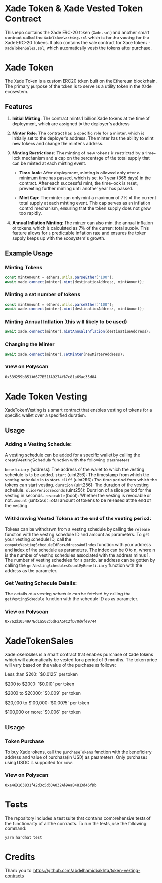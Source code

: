 # Xade Token & Xade Vested Token Contract

This repo contains the Xade ERC-20 token (`Xade.sol`) and another smart contract called the `XadeTokenVesting.sol` which is for the vesting for the Xade ERC-20 Tokens. It also contains the sale contract for Xade tokens - `XadeTokenSales.sol`, which automatically vests the tokens after purchase.

# Xade Token

The Xade Token is a custom ERC20 token built on the Ethereum blockchain. The primary purpose of the token is to serve as a utility token in the Xade ecosystem.

## Features

1. **Initial Minting**: The contract mints 1 billion Xade tokens at the time of deployment, which are assigned to the deployer's address.

2. **Minter Role**: The contract has a specific role for a minter, which is initially set to the deployer's address. The minter has the ability to mint new tokens and change the minter's address.

3. **Minting Restrictions**: The minting of new tokens is restricted by a time-lock mechanism and a cap on the percentage of the total supply that can be minted at each minting event.

   - **Time-lock**: After deployment, minting is allowed only after a minimum time has passed, which is set to 1 year (365 days) in the contract. After each successful mint, the time-lock is reset, preventing further minting until another year has passed.

   - **Mint Cap**: The minter can only mint a maximum of 7% of the current total supply at each minting event. This cap serves as an inflation control mechanism, ensuring that the token supply does not grow too rapidly.

4. **Annual Inflation Minting**: The minter can also mint the annual inflation of tokens, which is calculated as 7% of the current total supply. This feature allows for a predictable inflation rate and ensures the token supply keeps up with the ecosystem's growth.

## Example Usage

### Minting Tokens

```js
const mintAmount = ethers.utils.parseEther("100");
await xade.connect(minter).mint(destinationAddress, mintAmount);
```

### Minting a set number of tokens

```js
const mintAmount = ethers.utils.parseEther("100");
await xade.connect(minter).mint(destinationAddress, mintAmount);
```

### Minting Annual Inflation (this will likely to be used)

```js
await xade.connect(minter).mintAnnualInflation(destinationAddress);
```

### Changing the Minter

```js
await xade.connect(minter).setMinter(newMinterAddress);
```

### View on Polyscan:
```bash
0x539259b8513d677B51fA9274fB7c81a69ac35d84
```


# Xade Token Vesting

XadeTokenVesting is a smart contract that enables vesting of tokens for a specific wallet over a specified duration.

## Usage

### Adding a Vesting Schedule:

A vesting schedule can be added for a specific wallet by calling the createVestingSchedule function with the following parameters:

`beneficiary` (address): The address of the wallet to which the vesting schedule is to be added.
`start` (uint256): The timestamp from which the vesting schedule is to start.
`cliff` (uint256): The time period from which the tokens can start vesting.
`duration` (uint256): The duration of the vesting schedule.
`slicePeriodSeconds` (uint256): Duration of a slice period for the vesting in seconds.
`revocable` (bool): Whether the vesting is revocable or not.
`amount` (uint256): Total amount of tokens to be released at the end of the vesting.



### Withdrawing Vested Tokens at the end of the vesting period:

Tokens can be withdrawn from a vesting schedule by calling the `release` function with the vesting schedule ID and amount as parameters. To get your vesting schedule ID, call the `computeVestingScheduleIdForAddressAndIndex` function with your address and index of the schedule as parameters.
The index can be 0 to n, where n is the number of vesting schedules associated with the address minus 1.
The number of vesting schedules for a particular address can be gotten by calling the `getVestingSchedulesCountByBeneficiary` function with the address as the parameter. 

### Get Vesting Schedule Details:

The details of a vesting schedule can be fetched by calling the `getVestingSchedule` function with the schedule ID as as parameter.

### View on Polyscan:
```bash
0x762d10549A7Ed1a502d6dF2A50C2fD70dAfe9744
```



# XadeTokenSales

XadeTokenSales is a smart contract that enables purchase of Xade tokens which will automatically be vested for a period of 9 months. The token price will vary based on the value of the purchase as follows:

Less than $200: `$0.0125` per token

$200 to $2000: `$0.010` per token

$2000 to $20000: `$0.009` per token

$20,000 to $100,000: `$0.0075` per token 

$100,000 or more: `$0.006` per token

## Usage

### Token Purchase
To buy Xade tokens, call the `purchaseTokens` function with the beneficiary address and value of purchase(in USD) as parameters.
Only purchases using USDC is supported for now.

### View on Polyscan:
```bash
0xa46D163831f42d3c5d30A032Ab9AaB4813d46fDb
```

# Tests

The repository includes a test suite that contains comprehensive tests of the functionality of all the contracts. To run the tests, use the following command:

```bash
yarn hardhat test
```


# Credits

Thank you to: https://github.com/abdelhamidbakhta/token-vesting-contracts
